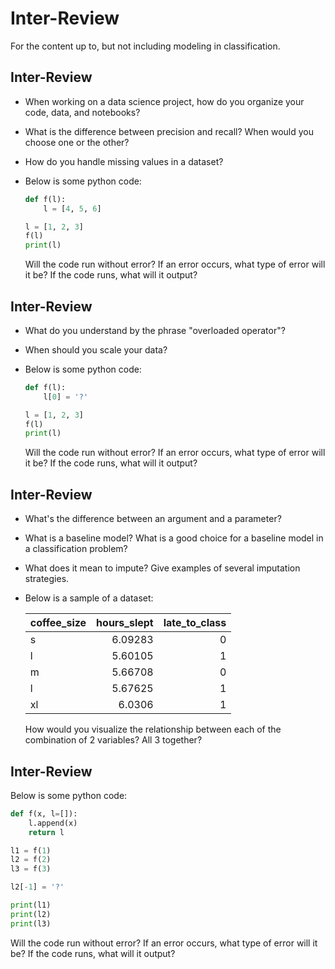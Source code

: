# Inter-Review

For the content up to, but not including modeling in classification.

## Inter-Review

- When working on a data science project, how do you organize your code, data,
  and notebooks?
- What is the difference between precision and recall? When would you choose one
  or the other?
- How do you handle missing values in a dataset?
- Below is some python code:

    ```python
    def f(l):
        l = [4, 5, 6]

    l = [1, 2, 3]
    f(l)
    print(l)
    ```

    Will the code run without error? If an error occurs, what type of error will
    it be? If the code runs, what will it output?

## Inter-Review

- What do you understand by the phrase "overloaded operator"?
- When should you scale your data?
- Below is some python code:

    ```python
    def f(l):
        l[0] = '?'

    l = [1, 2, 3]
    f(l)
    print(l)
    ```

    Will the code run without error? If an error occurs, what type of error will
    it be? If the code runs, what will it output?

## Inter-Review

- What's the difference between an argument and a parameter?
- What is a baseline model? What is a good choice for a baseline model in a
  classification problem?
- What does it mean to impute? Give examples of several imputation strategies.
- Below is a sample of a dataset:

    | coffee_size   |   hours_slept |   late_to_class |
    |:--------------|--------------:|----------------:|
    | s             |       6.09283 |               0 |
    | l             |       5.60105 |               1 |
    | m             |       5.66708 |               0 |
    | l             |       5.67625 |               1 |
    | xl            |       6.0306  |               1 |

    How would you visualize the relationship between each of the combination of
    2 variables? All 3 together?

## Inter-Review

Below is some python code:

```python
def f(x, l=[]):
    l.append(x)
    return l

l1 = f(1)
l2 = f(2)
l3 = f(3)

l2[-1] = '?'

print(l1)
print(l2)
print(l3)
```

Will the code run without error? If an error occurs, what type of error will
it be? If the code runs, what will it output?

